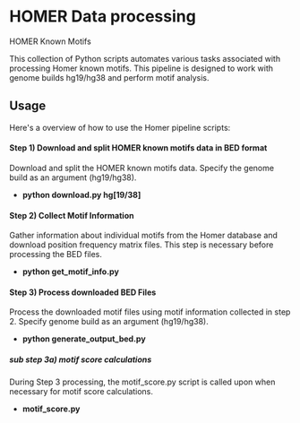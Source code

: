 # HOMER Data processing

HOMER Known Motifs 

This collection of Python scripts automates various tasks associated with processing Homer known motifs. This pipeline is designed to work with genome builds hg19/hg38 and perform motif analysis.

## Usage

Here's a overview of how to use the Homer pipeline scripts:

#### Step 1) Download and split HOMER known motifs data in BED format 
Download and split the HOMER known motifs data. Specify the genome build as an argument (hg19/hg38).
  * **python download.py hg[19/38]**

#### Step 2) Collect Motif Information
Gather information about individual motifs from the Homer database and download position frequency matrix files. This step is necessary before processing the BED files.
  * **python get_motif_info.py**

#### Step 3) Process downloaded BED Files
Process the downloaded motif files using motif information collected in step 2. Specify genome build as an argument (hg19/hg38).
  * **python generate_output_bed.py**
  
##### sub step 3a) motif score calculations
During Step 3 processing, the motif_score.py script is called upon when necessary for motif score calculations.
  * **motif_score.py**

